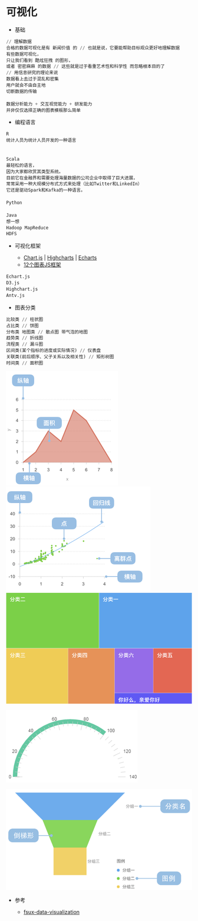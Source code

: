 # 可视化

- 基础

```python
// 理解数据
合格的数据可视化是有 新闻价值 的 // 也就是说，它要能帮助目标观众更好地理解数据
有些数据可视化，
只让我们看到 酷炫狂拽 的图形，
或者 密密麻麻 的数据 // 这些就是过于看重艺术性和科学性 而忽略根本目的了
// 用信息研究的理论来说
数据看上去过于混乱和密集
用户就会不由自主地
切断数据的传输

数据分析能力 + 交互视觉能力 + 研发能力
并非仅仅选择正确的图表模板那么简单
```

- 编程语言

```python
R
统计人员为统计人员开发的一种语言


Scala
最轻松的语言，
因为大家都欣赏其类型系统。
目前它在金融界和需要处理海量数据的公司企业中取得了巨大进展，
常常采用一种大规模分布式方式来处理（比如Twitter和LinkedIn）
它还是驱动Spark和Kafka的一种语言。

Python

Java
想一想
Hadoop MapReduce
HDFS
```

- 可视化框架

  - [Chart.js](http://www.bootcss.com/p/chart.js/docs/) | [Highcharts](http://www.hcharts.cn/docs/start-introduction) | [Echarts](http://echarts.baidu.com/echarts2/doc/start.html)
  - [12个图表JS框架](http://www.cnblogs.com/lhb25/p/best-javascript-charting-libraries.html)

```python
Echart.js
D3.js
Highchart.js
Antv.js
```

- 图表分类

```python
比较类 // 柱状图
占比类 // 饼图
分布类 地图类 // 散点图 带气泡的地图
趋势类 // 折线图
流程类 // 漏斗图
区间类(某个指标的进度或实际情况) // 仪表盘
关联类(前后顺序、父子关系以及相关性) // 矩形树图
时间类 // 面积图
```

![](/assets/area-visual.png) ![](/assets/sandian78909.png) ![](/assets/rect-visual890.png)

![](/assets/yibiaopan67890.png)

![](/assets/loudou790900.png)

- 参考

  - [fsux-data-visualization](http://fsux.me/数据可视化/大数据/2017/01/09/data-visualization.html)
